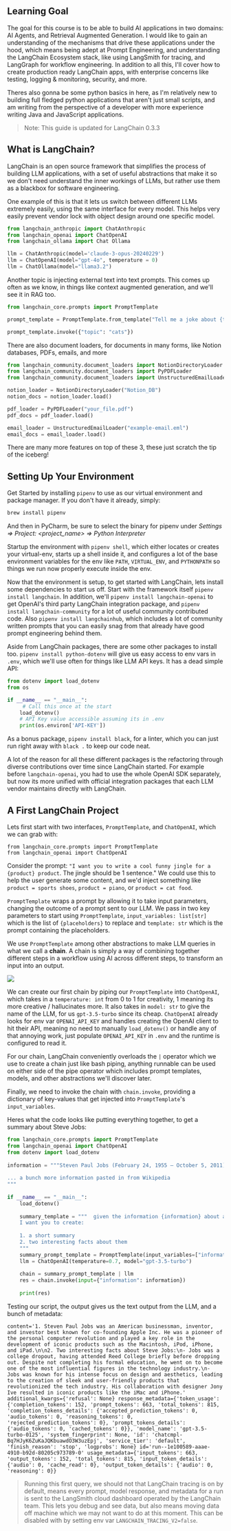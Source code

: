 
## Learning Goal

The goal for this course is to be able to build AI applications in two domains: AI Agents, and Retrieval Augmented Generation. I would like to gain an understanding of the mechanisms that drive these applications under the hood, which means being adept at Prompt Engineering, and understanding the LangChain Ecosystem stack, like using LangSmith for tracing, and LangGraph for workflow engineering. In addition to all this, I'll cover how to create production ready LangChain apps, with enterprise concerns like testing, logging & monitoring, security, and more.

Theres also gonna be some python basics in here, as I'm relatively new to building full fledged python applications that aren't just small scripts, and am writing from the perspective of a developer with more experience writing Java and JavaScript applications.

> Note: This guide is updated for LangChain 0.3.3

## What is LangChain?

LangChain is an open source framework that simplifies the process of building LLM applications, with a set of useful abstractions that make it so we don't need understand the inner workings of LLMs, but rather use them as a blackbox for software engineering.

One example of this is that it lets us switch between different LLMs extremely easily, using the same interface for every model. This helps very easily prevent vendor lock with object design around one specific model.

```python
from langchain_anthropic import ChatAnthropic
from langchain_openai import ChatOpenAI
from langchain_ollama import Chat Ollama

llm = ChatAnthropic(model='claude-3-opus-20240229')
llm = ChatOpenAI(model="gpt-4o", temperature = 0)
llm = ChatOllama(model="llama3.2")
```

Another topic is injecting external text into text prompts. This comes up often as we know, in things like context augmented generation, and we'll see it in RAG too.

```python
from langchain_core.prompts import PromptTemplate

prompt_template = PromptTemplate.from_template("Tell me a joke about {topic}")

prompt_template.invoke({"topic": "cats"})
```

There are also document loaders, for documents in many forms, like Notion databases, PDFs, emails, and more

```python
from langchain_community.document_loaders import NotionDirectoryLoader
from langchain_community.document_loaders import PyPDFLoader
from langchain_community.document_loaders import UnstructuredEmailLoader

notion_loader = NotionDirectoryLoader("Notion_DB")
notion_docs = notion_loader.load()

pdf_loader = PyPDFLoader("your_file.pdf")
pdf_docs = pdf_loader.load()

email_loader = UnstructuredEmailLoader("example-email.eml")
email_docs = email_loader.load()

```

There are many more features on top of these 3, these just scratch the tip of the iceberg!

## Setting Up Your Environment

Get Started by installing `pipenv` to use as our virtual environment and package manager. If you don't have it already, simply:

```sh
brew install pipenv
```

And then in PyCharm, be sure to select the binary for pipenv under *Settings => Project: <project_name> => Python Interpreter*

Startup the environment with `pipenv shell`, which either locates or creates your virtual-env, starts up a shell inside it, and configures a lot of the base environment variables for the env like `PATH`, `VIRTUAL_ENV`, and `PYTHONPATH` so things we run now properly execute inside the env.

Now that the environment is setup, to get started with LangChain, lets install some dependencies to start us off. Start with the framework itself `pipenv install langchain`. In addition, we'll `pipenv install langchain-openai` to get OpenAI's third party LangChain integration package, and `pipenv install langchain-community` for a lot of useful community contributed code. Also `pipenv install langchainhub`, which includes a lot of community written prompts that you can easily snag from that already have good prompt engineering behind them. 

Aside from LangChain packages, there are some other packages to install too. `pipenv install python-dotenv` will give us easy access to env vars in `.env`, which we'll use often for things like LLM API keys. It has a dead simple API:

```python
from dotenv import load_dotenv
from os

if __name__ == "__main__":
	 # Call this once at the start
	load_dotenv()
	# API Key value accessible assuming its in .env
	print(os.environ['API-KEY'])

```

As a bonus package, `pipenv install black`, for a linter, which you can just run right away with `black .` to keep our code neat.

A lot of the reason for all these different packages is the refactoring  through diverse contributions over time since LangChain started. For example before `langchain-openai`, you had to use the whole OpenAI SDK separately, but now its more unified with official integration packages that each LLM vendor maintains directly with LangChain.

## A First LangChain Project

Lets first start with two interfaces, `PromptTemplate`, and `ChatOpenAI`, which we can grab with:

```
from langchain_core.prompts import PromptTemplate  
from langchain_openai import ChatOpenAI
```

Consider the prompt: `"I want you to write a cool funny jingle for a {product} product`. The jingle should be 1 sentence." We could use this to help the user generate some content, and we'd inject something like `product = sports shoes`, `product = piano`, or `product = cat food`.

`PromptTemplate` wraps a prompt by allowing it to take input parameters, changing the outcome of a prompt sent to our LLM. We pass in two key parameters to start using `PromptTemplate`, `input_variables: list[str]` which is the list of `{placeholders}` to replace and `template: str` which is the prompt containing the placeholders.

We use `PromptTemplate` among other abstractions to make LLM queries in what we call a **chain**. A chain is simply a way of combining together different steps in a workflow using AI across different steps, to transform an input into an output.

![](images/langchain-chain.png)

We can create our first chain by piping our `PromptTemplate` into `ChatOpenAI`, which takes in a `temperature: int` from 0 to 1 for creativity, 1 meaning its more creative / hallucinates more. It also takes in `model: str` to give the name of the LLM, for us `gpt-3.5-turbo` since its cheap. `ChatOpenAI` already looks for env var `OPENAI_API_KEY` and handles creating the OpenAI client to hit their API, meaning no need to manually `load_dotenv()` or handle any of that annoying work, just populate `OPENAI_API_KEY` in `.env` and the runtime is configured to read it.

For our chain, LangChain conveniently overloads the `|` operator which we use to create a chain just like bash piping, anything runnable can be used on either side of the pipe operator which includes prompt templates, models, and other abstractions we'll discover later.

Finally, we need to invoke the chain with `chain.invoke`, providing a dictionary of key-values that get injected into `PromptTemplate`'s `input_variables`.

Heres what the code looks like putting everything together, to get a summary about Steve Jobs:

```python
from langchain_core.prompts import PromptTemplate  
from langchain_openai import ChatOpenAI  
from dotenv import load_dotenv  
  
information = """Steven Paul Jobs (February 24, 1955 – October 5, 2011) was an American businessman, inventor, and investor best known for co-founding the technology company Apple Inc. Jobs was also the founder of NeXT and chairman and majority shareholder of Pixar. He was a pioneer of the personal computer revolution of the 1970s and 1980s, along with his early business partner and fellow Apple co-founder Steve Wozniak.  
  
... a bunch more information pasted in from Wikipedia 
"""  
  
if __name__ == "__main__":  
	load_dotenv()  
  
	summary_template = """  given the information {information} about a person, 
    I want you to create:
      
    1. a short summary        
    2. two interesting facts about them    
    """  
    summary_prompt_template = PromptTemplate(input_variables=["information"], template=summary_template)  
    llm = ChatOpenAI(temperature=0.7, model="gpt-3.5-turbo")  
  
    chain = summary_prompt_template | llm  
    res = chain.invoke(input={"information": information})  
  
    print(res)

```

Testing our script, the output gives us the text output from the LLM, and a bunch of metadata:

```
content='1. Steven Paul Jobs was an American businessman, inventor, and investor best known for co-founding Apple Inc. He was a pioneer of the personal computer revolution and played a key role in the development of iconic products such as the Macintosh, iPod, iPhone, and iPad.\n\n2. Two interesting facts about Steve Jobs:\n- Jobs was a college dropout, having attended Reed College briefly before dropping out. Despite not completing his formal education, he went on to become one of the most influential figures in the technology industry.\n- Jobs was known for his intense focus on design and aesthetics, leading to the creation of sleek and user-friendly products that revolutionized the tech industry. His collaboration with designer Jony Ive resulted in iconic products like the iMac and iPhone.' additional_kwargs={'refusal': None} response_metadata={'token_usage': {'completion_tokens': 152, 'prompt_tokens': 663, 'total_tokens': 815, 'completion_tokens_details': {'accepted_prediction_tokens': 0, 'audio_tokens': 0, 'reasoning_tokens': 0, 'rejected_prediction_tokens': 0}, 'prompt_tokens_details': {'audio_tokens': 0, 'cached_tokens': 0}}, 'model_name': 'gpt-3.5-turbo-0125', 'system_fingerprint': None, 'id': 'chatcmpl-Bq7HJyK6ZuKaJQKbuawdO3W3uzEpj', 'service_tier': 'default', 'finish_reason': 'stop', 'logprobs': None} id='run--1e100589-aaae-4910-b92d-80205c973789-0' usage_metadata={'input_tokens': 663, 'output_tokens': 152, 'total_tokens': 815, 'input_token_details': {'audio': 0, 'cache_read': 0}, 'output_token_details': {'audio': 0, 'reasoning': 0}}
```

> Running this first query, we should not that LangChain tracing is on by default, means every prompt, model response, and metadata for a run is sent to the LangSmith cloud dashboard operated by the LangChain team. This lets you debug and see data, but also means moving data off machine which we may not want to do at this moment. This can be disabled with by setting env var `LANGCHAIN_TRACING_V2=false`.
